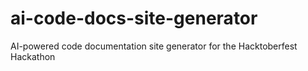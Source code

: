 # ai-code-docs-site-generator
AI-powered code documentation site generator for the Hacktoberfest Hackathon

